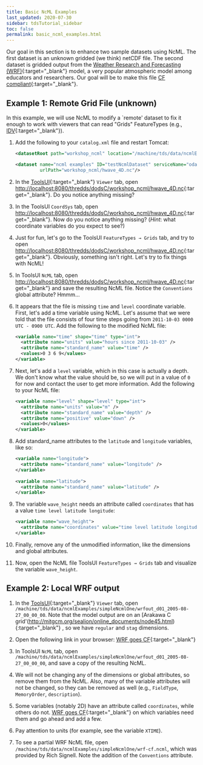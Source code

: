 ```yaml
---
title: Basic NcML Examples
last_updated: 2020-07-30
sidebar: tdsTutorial_sidebar
toc: false
permalink: basic_ncml_examples.html
---
```

Our goal in this section is to enhance two sample datasets using NcML. The first dataset is an unknown gridded (we think) netCDF file. The second dataset is gridded output from the [Weather Research and Forecasting (WRF)](https://www.mmm.ucar.edu/weather-research-and-forecasting-model){:target="_blank"} model, a very popular atmospheric model among educators and researchers. Our goal will be to make this file [CF compliant](https://cfconventions.org/){:target="_blank"}.

## Example 1: Remote Grid File (unknown)

In this example, we will use NcML to modify a `remote' dataset to fix it enough to work with viewers that can read "Grids" FeatureTypes (e.g., [IDV](https://www.unidata.ucar.edu/software/idv/){:target="_blank"}).

1. Add the following to your `catalog.xml` file and restart Tomcat:

    ~~~xml
    <datasetRoot path="workshop_ncml" location="/machine/tds/data/ncmlExamples/simpleNcmlTwo/" />

    <dataset name="ncml examples" ID="testNcmlDataset" serviceName="odap"
             urlPath="workshop_ncml/hwave_4D.nc"/>
    ~~~

2.  In the [ToolsUI](https://docs.unidata.ucar.edu/netcdf-java/5.4/userguide/toolsui_ref.html){:target="_blank"} `Viewer` tab, open [http://localhost:8080/thredds/dodsC/workshop_ncml/hwave_4D.nc](http://localhost:8080/thredds/dodsC/workshop_ncml/hwave_4D.nc]){:target="_blank"}. Do you notice anything missing?
    
3.  In the ToolsUI `CoordSys` tab, open [http://localhost:8080/thredds/dodsC/workshop_ncml/hwave_4D.nc](http://localhost:8080/thredds/dodsC/workshop_ncml/hwave_4D.nc]){:target="_blank"}. Now do you notice anything missing? (*Hint*: what coordinate variables do you expect to see?) 
    
4. Just for fun, let's go to the ToolsUI `FeatureTypes → Grids` tab, and try to open [http://localhost:8080/thredds/dodsC/workshop_ncml/hwave_4D.nc](http://localhost:8080/thredds/dodsC/workshop_ncml/hwave_4D.nc]){:target="_blank"}. Obviously, something isn't right. Let's try to fix things with NcML!  
    
5.   In ToolsUI `NcML` tab, open [http://localhost:8080/thredds/dodsC/workshop_ncml/hwave_4D.nc](http://localhost:8080/thredds/dodsC/workshop_ncml/hwave_4D.nc]){:target="_blank"} and save the resulting NcML file.  Notice the `Conventions` global attribute? Hmmm...
    
6.  It appears that the file is missing `time` and `level` coordinate variable. First, let's add a time variable using NcML. Let's assume that we were told that the file consists of four time steps going from `2011-10-03 0000 UTC - 0900 UTC`. Add the following to the modified NcML file:   

    ~~~xml
    <variable name="time" shape="time" type="int">
      <attribute name="units" value="hours since 2011-10-03" />
      <attribute name="standard_name" value="time" />
      <values>0 3 6 9</values>
    </variable>
    ~~~
7. Next, let's add a `level` variable, which in this case is actually a depth. We don't know what the value should be, so we will put in a value of `0` for now and contact the user to get more information. Add the following to your NcML file:
    
    ~~~xml
    <variable name="level" shape="level" type="int">
      <attribute name="units" value="m" />
      <attribute name="standard_name" value="depth" />
      <attribute name="positive" value="down" />
      <values>0</values>
    </variable>
   ~~~

8.  Add standard_name attributes to the `latitude` and `longitude` variables, like so:

    ~~~xml
    <variable name="longitude">
      <attribute name="standard_name" value="longitude" />
    </variable>
  
    <variable name="latitude">
      <attribute name="standard_name" value="latitude" />
    </variable>
    ~~~
    
9.  The variable `wave_height` needs an attribute called `coordinates` that has a value `time level latitude longitude`:
    
    ~~~xml
    <variable name="wave_height">
      <attribute name="coordinates" value="time level latitude longitude"/>
    </variable>
    ~~~
    
10. Finally, remove any of the unmodified information, like the dimensions and global attributes.
    
11.  Now, open the NcML file ToolsUI `FeatureTypes → Grids` tab and visualize the variable `wave_height`.    

## Example 2: Local WRF output

1.  In the [ToolsUI](https://docs.unidata.ucar.edu/netcdf-java/5.4/userguide/toolsui_ref.html){:target="_blank"}  `Viewer` tab, open `/machine/tds/data/ncmlExamples/simpleNcmlOne/wrfout_d01_2005-08-27_00_00_00`.  Note that the model output are on an [Arakawa C grid'(http://mitgcm.org/sealion/online_documents/node45.html){:target="_blank"} , so we have `regular` and `stag` dimensions.

2.  Open the following link in your browser: [WRF goes CF](https://www.unidata.ucar.edu/blogs/developer/en/entry/wrf_goes_cf){:target="_blank"}

3. In ToolsUI `NcML` tab, open `/machine/tds/data/ncmlExamples/simpleNcmlOne/wrfout_d01_2005-08-27_00_00_00`, and save a copy of the resulting NcML.

4. We will not be changing any of the dimensions or global attributes, so remove them from the NcML. Also, many of the variable attributes will not be changed, so they can be removed as well (e.g., `FieldType`, `MemoryOrder`,  `description`).

5. Some variables (notably 2D) have an attribute called `coordinates`, while others do not. [WRF goes CF](https://www.unidata.ucar.edu/blogs/developer/en/entry/wrf_goes_cf_two){:target="_blank"} on which variables need them and go ahead and add a few.

6.  Pay attention to units (for example, see the variable `XTIME`).

7.  To see a partial WRF NcML file, open `/machine/tds/data/ncmlExamples/simpleNcmlOne/wrf-cf.ncml`, which was provided by Rich Signell. Note the addition of the `Conventions` attribute.